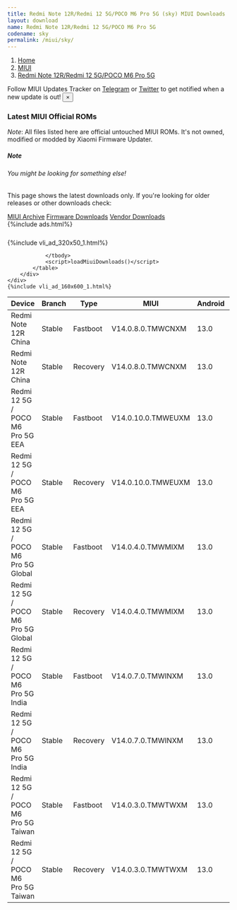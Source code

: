 ```yaml
---
title: Redmi Note 12R/Redmi 12 5G/POCO M6 Pro 5G (sky) MIUI Downloads
layout: download
name: Redmi Note 12R/Redmi 12 5G/POCO M6 Pro 5G
codename: sky
permalink: /miui/sky/
---
```

<nav aria-label="breadcrumb">
    <ol class="breadcrumb">
        <li class="breadcrumb-item"><a href="/">Home</a></li>
        <li class="breadcrumb-item"><a href="/miui/">MIUI</a></li>
        <li class="breadcrumb-item active" aria-current="page"><a href="/miui/sky/">Redmi Note 12R/Redmi 12 5G/POCO M6 Pro 5G</a></li>
    </ol>
</nav>
<div class="alert alert-primary alert-dismissible fade show" role="alert">
    Follow MIUI Updates Tracker on <a href="https://t.me/MIUIUpdatesTracker" class="alert-link">Telegram</a>
     or <a href="https://twitter.com/MiFwUpdater" class="alert-link">Twitter</a> to get notified when a new update is out!
    <button type="button" class="close" data-dismiss="alert" aria-label="Close">
        <span aria-hidden="true">&times;</span>
    </button>
</div>

### Latest MIUI Official ROMs
*Note*: All files listed here are official untouched MIUI ROMs. It's not owned, modified or modded by Xiaomi Firmware Updater.
<div class="card">
  <div class="card-body">
    <h5 class="card-title">Note</h5>
    <h6 class="card-subtitle mb-2 text-muted">You might be looking for something else!</h6>
    <p class="card-text">This page shows the latest downloads only.
     If you're looking for older releases or other downloads check:</p>
    <a href="/archive/miui/sky/" class="card-link">MIUI Archive</a>
    <a href="/firmware/sky/" class="card-link">Firmware Downloads</a>
    <a href="/vendor/sky/" class="card-link">Vendor Downloads</a>
  </div>
</div>
{%include ads.html%}
<div class="row justify-content-center">
    <div class="col-10">
        <div class="table-responsive-md" style="margin-top: 25px;">
            {%include vli_ad_320x50_1.html%}
            <table id="miui" class="display dt-responsive nowrap compact table table-striped table-hover table-sm">
                <thead class="thead-dark">
                    <tr>
                        <th data-ref="device">Device</th>
                        <th data-ref="branch">Branch</th>
                        <th data-ref="type">Type</th>
                        <th data-ref="miui">MIUI</th>
                        <th data-ref="android">Android</th>
                        <th data-ref="size">Size</th>
                        <th data-ref="size">Date</th>
                        <th data-ref="link">Link</th>
                    </tr>
                </thead>
                <tbody>
                <tr><td>Redmi Note 12R China</td><td>Stable</td><td>Fastboot</td><td>V14.0.8.0.TMWCNXM</td><td>13.0</td><td>6.1 GB</td><td>2023-11-20</td><td><a href="/miui/sky/stable/V14.0.8.0.TMWCNXM/">Download</a></td></tr>
<tr><td>Redmi Note 12R China</td><td>Stable</td><td>Recovery</td><td>V14.0.8.0.TMWCNXM</td><td>13.0</td><td>4.8 GB</td><td>2023-11-24</td><td><a href="/miui/sky/stable/V14.0.8.0.TMWCNXM/">Download</a></td></tr>
<tr><td>Redmi 12 5G / POCO M6 Pro 5G EEA</td><td>Stable</td><td>Fastboot</td><td>V14.0.10.0.TMWEUXM</td><td>13.0</td><td>6.6 GB</td><td>2023-12-20</td><td><a href="/miui/sky/stable/V14.0.10.0.TMWEUXM/">Download</a></td></tr>
<tr><td>Redmi 12 5G / POCO M6 Pro 5G EEA</td><td>Stable</td><td>Recovery</td><td>V14.0.10.0.TMWEUXM</td><td>13.0</td><td>4.4 GB</td><td>2023-12-26</td><td><a href="/miui/sky/stable/V14.0.10.0.TMWEUXM/">Download</a></td></tr>
<tr><td>Redmi 12 5G / POCO M6 Pro 5G Global</td><td>Stable</td><td>Fastboot</td><td>V14.0.4.0.TMWMIXM</td><td>13.0</td><td>7.0 GB</td><td>2023-12-06</td><td><a href="/miui/sky/stable/V14.0.4.0.TMWMIXM/">Download</a></td></tr>
<tr><td>Redmi 12 5G / POCO M6 Pro 5G Global</td><td>Stable</td><td>Recovery</td><td>V14.0.4.0.TMWMIXM</td><td>13.0</td><td>4.3 GB</td><td>2023-12-11</td><td><a href="/miui/sky/stable/V14.0.4.0.TMWMIXM/">Download</a></td></tr>
<tr><td>Redmi 12 5G / POCO M6 Pro 5G India</td><td>Stable</td><td>Fastboot</td><td>V14.0.7.0.TMWINXM</td><td>13.0</td><td>5.6 GB</td><td>2023-12-13</td><td><a href="/miui/sky/stable/V14.0.7.0.TMWINXM/">Download</a></td></tr>
<tr><td>Redmi 12 5G / POCO M6 Pro 5G India</td><td>Stable</td><td>Recovery</td><td>V14.0.7.0.TMWINXM</td><td>13.0</td><td>4.2 GB</td><td>2023-12-22</td><td><a href="/miui/sky/stable/V14.0.7.0.TMWINXM/">Download</a></td></tr>
<tr><td>Redmi 12 5G / POCO M6 Pro 5G Taiwan</td><td>Stable</td><td>Fastboot</td><td>V14.0.3.0.TMWTWXM</td><td>13.0</td><td>5.8 GB</td><td>2023-12-01</td><td><a href="/miui/sky/stable/V14.0.3.0.TMWTWXM/">Download</a></td></tr>
<tr><td>Redmi 12 5G / POCO M6 Pro 5G Taiwan</td><td>Stable</td><td>Recovery</td><td>V14.0.3.0.TMWTWXM</td><td>13.0</td><td>4.2 GB</td><td>2023-12-11</td><td><a href="/miui/sky/stable/V14.0.3.0.TMWTWXM/">Download</a></td></tr>

                </tbody>
                <script>loadMiuiDownloads()</script>
            </table>
        </div>
    </div>
    {%include vli_ad_160x600_1.html%}
</div>
